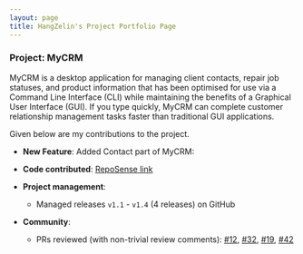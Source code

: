 ```yaml
---
layout: page
title: HangZelin's Project Portfolio Page
---
```


### Project: MyCRM

MyCRM is a desktop application for managing client contacts, repair job statuses, and product information that has been optimised for use via a Command Line Interface (CLI) while maintaining the benefits of a Graphical User Interface (GUI). If you type quickly, MyCRM can complete customer relationship management tasks faster than traditional GUI applications.

Given below are my contributions to the project.

* **New Feature**: Added Contact part of MyCRM:

* **Code contributed**: [RepoSense link]()


* **Project management**:
    * Managed releases `v1.1` - `v1.4` (4 releases) on GitHub

* **Community**:
    * PRs reviewed (with non-trivial review comments): [\#12](), [\#32](), [\#19](), [\#42]()